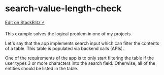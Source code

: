 # search-value-length-check

[Edit on StackBlitz ⚡️](https://stackblitz.com/edit/search-value-length-check)

This example solves the logical problem in one of my projects.

Let's say that the app implements search input which can filter the contents of a table. This table is populated via backend calls (APIs).

One of the requirements of the app is to only start filtering the table if the user types 3 or more characters into the search field. Otherwise, all of the entities should be listed in the table.